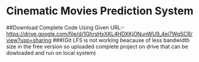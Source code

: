 # Cinematic Movies Prediction System
##Download Complete Code Using Given URL:- https://drive.google.com/file/d/1GhrsHxXKL4HDXKjONunWU9_4el7WqSCR/view?usp=sharing
###(Git LFS is not working beacause of less bandwidth size in the free version so uploaded complete project on drive that can be dowloaded and run on local system)




